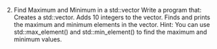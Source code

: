 2. Find Maximum and Minimum in a std::vector
Write a program that:
Creates a std::vector<int>.
Adds 10 integers to the vector.
Finds and prints the maximum and minimum elements in the vector.
Hint: You can use std::max_element() and std::min_element() to find the maximum and minimum values.
